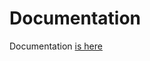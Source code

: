 # Documentation

Documentation [is here](https://developers.expload.com/documentation/expload/unity-sample/how-to-use/)
